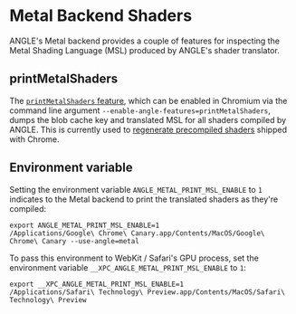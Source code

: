# Metal Backend Shaders

ANGLE's Metal backend provides a couple of features for inspecting the
Metal Shading Language (MSL) produced by ANGLE's shader translator.

## printMetalShaders

The [`printMetalShaders`
feature](https://chromium-review.googlesource.com/c/angle/angle/+/4480976),
which can be enabled in Chromium via the command line argument
`--enable-angle-features=printMetalShaders`, dumps the blob cache key
and translated MSL for all shaders compiled by ANGLE. This is
currently used to [regenerate precompiled
shaders](https://crbug.com/1423136) shipped with Chrome.

## Environment variable

Setting the environment variable `ANGLE_METAL_PRINT_MSL_ENABLE` to `1`
indicates to the Metal backend to print the translated shaders as
they're compiled:

```
export ANGLE_METAL_PRINT_MSL_ENABLE=1
/Applications/Google\ Chrome\ Canary.app/Contents/MacOS/Google\ Chrome\ Canary --use-angle=metal
```

To pass this environment to WebKit / Safari's GPU process, set the
environment variable `__XPC_ANGLE_METAL_PRINT_MSL_ENABLE` to `1`:

```
export __XPC_ANGLE_METAL_PRINT_MSL_ENABLE=1
/Applications/Safari\ Technology\ Preview.app/Contents/MacOS/Safari\ Technology\ Preview
```
